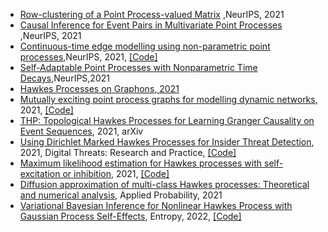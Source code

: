 * [Row-clustering of a Point Process-valued Matrix](https://papers.nips.cc/paper/2021/file/a6a38989dc7e433f1f42388e7afca318-Paper.pdf) ,NeurIPS, 2021
* [Causal Inference for Event Pairs in Multivariate Point Processes](https://papers.nips.cc/paper/2021/file/9078f2a8254704bd760460f027072e52-Paper.pdf) ,NeurIPS, 2021
* [Continuous-time edge modelling using non-parametric point processes](https://papers.nips.cc/paper/2021/file/1301962d8b7bd03fffaa27119aa7fc2b-Paper.pdf),NeurIPS, 2021, [\[Code\]](https://github.com/xuhuifan/CTEM)
* [Self-Adaptable Point Processes with Nonparametric Time Decays](https://papers.nips.cc/paper/2021/file/243facb29564e7b448834a7c9d901201-Paper.pdf),NeurIPS,2021
* [Hawkes Processes on Graphons, 2021](https://arxiv.org/pdf/2102.02741.pdf)
* [Mutually exciting point process graphs for modelling dynamic networks](https://arxiv.org/pdf/2102.06527.pdf), 2021, [\[Code\]](https://github.com/fraspass/meg)
* [THP: Topological Hawkes Processes for Learning Granger Causality on Event Sequences](https://arxiv.org/pdf/2105.10884.pdf), 2021, arXiv
* [Using Dirichlet Marked Hawkes Processes for Insider Threat Detection](https://dl.acm.org/doi/pdf/10.1145/3457908), 2021, Digital Threats: Research and Practice, [\[Code\]](https://github.com/PanpanZheng/DMHP)
* [Maximum likelihood estimation for Hawkes processes with self-excitation or inhibition](https://arxiv.org/pdf/2103.05299.pdf), 2021, [\[Code\]](https://github.com/migmtz/hawkes-inhibition-expon)
* [Diffusion approximation of multi-class Hawkes processes: Theoretical and numerical analysis](https://hal.archives-ouvertes.fr/hal-02513614v2/document), Applied Probability, 2021
* [Variational Bayesian Inference for Nonlinear Hawkes Process with Gaussian Process Self-Effects](https://pubmed.ncbi.nlm.nih.gov/35327867/),  Entropy, 2022, [\[Code\]](https://github.com/noashin/NHGPS)
